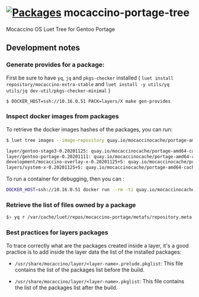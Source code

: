 # [![Packages](https://packages.mocaccino.org/badge/mocaccino-portage-tree "List of packages")](https://packages.mocaccino.org/mocaccino-portage-tree) mocaccino-portage-tree
Mocaccino OS Luet Tree for Gentoo Portage


## Development notes

### Generate provides for a package:

First be sure to have `yq`, `jq` and `pkgs-checker` installed ( ```luet install repository/mocaccino-extra-stable``` and ```luet install -y utils/yq utils/jq dev-util/pkgs-checker-minimal``` )


```bash
$ DOCKER_HOST=ssh://10.16.0.51 PACK=layers/X make gen-provides
```

### Inspect docker images from packages

To retrieve the docker images hashes of the packages, you can run:

```bash
$ luet tree images --image-repository quay.io/mocaccinocache/portage-amd64-cache --tree amd64 --tree multi-arch layers/system-x

layer/gentoo-stage3-0.20201125: quay.io/mocaccinocache/portage-amd64-cache:e1eb7be13068a1fb7956b4b68d20e74f9033956b453a2fbc7436e0dab28e50c2
layer/gentoo-portage-0.20201111: quay.io/mocaccinocache/portage-amd64-cache:46d476051855c7e1129e1a99cf8b0a283e1804ff5f5e28eac394731c2cf0c547
development/mocaccino-overlay-x-0.20201125+5: quay.io/mocaccinocache/portage-amd64-cache:34e8cc87db92843bce1027f65d35562831fc535a64705975d4a0231db34b3176
layers/system-x-0.20201125+5: quay.io/mocaccinocache/portage-amd64-cache:14ecb8f06592144484d3a103002894c36c115dd372953399d7afa0ecb05a1f82

```

To run a container for debugging, then you can :

```bash
DOCKER_HOST=ssh://10.16.0.51 docker run --rm -ti quay.io/mocaccinocache/portage-amd64-cache:14ecb8f06592144484d3a103002894c36c115dd372953399d7afa0ecb05a1f82
```

### Retrieve the list of files owned by a package

```bash
$> yq r /var/cache/luet/repos/mocaccino-portage/metafs/repository.meta.yaml 'index' -j | jq '.[] | select(.compilationspec.package.name=="system-core" and .compilationspec.package.category=="layers") | .files[]' -r
```

### Best practices for layers packages

 To trace correctly what are the packages created inside a layer, it's a good practice is to add inside the layer data the list of the installed packages:

 * `/usr/share/mocaccino/layer/<layer-name>.prelude.pkglist`: This file contains the list of the packages list before the build.

 * `/usr/share/mocaccino/layer/<layer-name>.pkglist`: This file contains the list of the packages list after the build.
